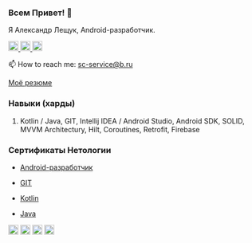 ### Всем Привет! 👋
Я Александр Лещук, Android-разработчик. 

<p align='start'>
   <a href="https://t.me/AlexLeschuk">
       <img height="20" src="https://img.shields.io/badge/Telegram-2CA5E0?style=for-the-badge&logo=telegram&logoColor=white"/>
   </a>
   <a href="viber://chat?number=79788147485">
             <img height="20" src="https://img.shields.io/badge/viber-685EA9?style=for-the-badge&logo=viber&logoColor=white"/>
   </a>
      <a href="https://api.whatsapp.com/send?phone=79788147485">
             <img height="20" src="https://img.shields.io/badge/WhatsApp-25D366?style=for-the-badge&logo=whatsapp&logoColor=white"/>
   </a>
   <p align='start'>
   📫 How to reach me: <a href='mailto:sc-service@b.ru'>sc-service@b.ru</a>

</p>


[Моё резюме](https://docs.google.com/document/d/1GWsI-6Ti2bnnntITVEPEyBlcOiKCbFFNcV0NAkdUTY0/edit?usp=sharing)

### Навыки (харды)
1. Kotlin / Java,  GIT,  Intellij IDEA / Android Studio, Android SDK, SOLID, MVVM Architecturу, Hilt, Coroutines, Retrofit, Firebase

   

### Сертификаты Нетологии

- [Android-разработчик](https://github.com/leshukav/leshukav/blob/main/certificate.pdf)

- [GIT](https://github.com/leshukav/leshukav/blob/main/certificate%20Git.pdf)

- [Kotlin](https://github.com/leshukav/leshukav/blob/main/certificate%20advanced%20development%20for%20android.pdf)

- [Java](https://github.com/leshukav/leshukav/blob/main/certificate%20java.pdf)

<p float="left">
  <img height="20" alt="Kotlin" src="https://img.shields.io/badge/kotlin%20-%237F52FF.svg?&style=for-the-badge&logo=kotlin&logoColor=white" />
  <img height="20" alt="Git" src="https://img.shields.io/badge/git%20-%23F05033.svg?&style=for-the-badge&logo=git&logoColor=white"/>
  <img height="20" alt="GitHub" src="https://img.shields.io/badge/github%20-%23121011.svg?&style=for-the-badge&logo=github&logoColor=white"/>
  <img height="20" alt="Firebase" src="https://img.shields.io/badge/firebase%20-%23039BE5.svg?&style=for-the-badge&logo=firebase"/>
</p>





<!--

<p align='center'>
   📫 How to reach me: <a href='mailto:roman.beskrovnyy@gmail.com'>roman.beskrovnyy@gmail.com</a>


### Key points
*   creator of [Javarush Community](https://github.com/javarushcommunity) and [Template Repository](https://github.com/template-repository) organizations.
*   creator and author of [romankh3](https://t.me/romankh3) telegram channel. Subscribe to recieve messages about my open-source activities.
*   Write posts about software development.
*   Currently working in [Epam Systems](https://www.linkedin.com/company/epam-systems/)

## 🛠 Technical Stack
*   Java/Kotlin/Groovy/COBOL languages
*   MySQL, PostgreSQL, MongoDB, Aurora, DynamoDB, Flyway, Liquibase
*   Spring Framework, Spring Boot, Spring Test, Spring Data Jpa, Spring Jdbc template, Spring Cloud Contract and so on...
*   Camunda, Camunda Cockpit, Camunda Modeleter
*   GitHub/GitLab/Gerrit/Bitbucket

### My opensource projects

*   [image-comparison](https://github.com/romankh3/image-comparison) - Published on Maven Central Java Library that compares 2 images with the same sizes and shows the differences visually by drawing rectangles. Some parts of the image can be excluded from the comparison.
*   [JavaRush TelegramBot](https://github.com/javarushcommunity/javarush-telegrambot) - JavaRush Telegram bot from the community to the community
*   [Skyscanner Flight API client](https://github.com/romankh3/skyscanner-flight-api-client) - Published on Maven Central Java Client for a Skyscanner Flight Search API hosted in Rapid API
*   [Flights-monitoring](https://github.com/romankh3/flights-monitoring) - Application for monitoring flight cost based on Skyscanner API

<div align="center" style="margin: 40px 0">
   <a href="https://github.com/romankh3/github-profile-views-counter">
       <img width="175px" src="https://komarev.com/ghpvc/?username=romankh3&color=DE002D">
   </a>
</div>
-->
<!--
**leshukav/leshukav** is a ✨ _special_ ✨ repository because its `README.md` (this file) appears on your GitHub profile.

Here are some ideas to get you started:

- 🔭 I’m currently working on ...
- 🌱 I’m currently learning ...
- 👯 I’m looking to collaborate on ...
- 🤔 I’m looking for help with ...
- 💬 Ask me about ...
- 📫 How to reach me: ...
- 😄 Pronouns: ...
- ⚡ Fun fact: ...
-->
